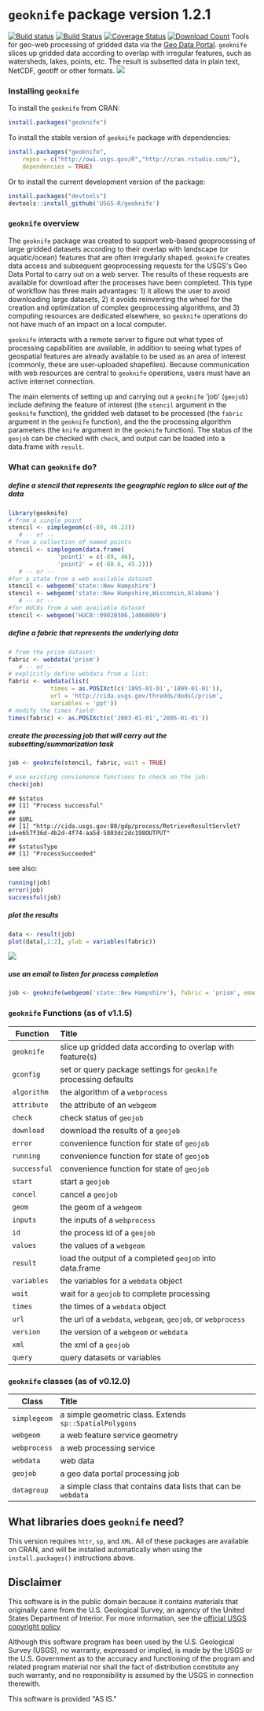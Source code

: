 `geoknife` package version 1.2.1
================================

[![Build status](https://ci.appveyor.com/api/projects/status/0iacmg82mp50426o/branch/master)](https://ci.appveyor.com/project/jread-usgs/geoknife/branch/master) [![Build Status](https://travis-ci.org/USGS-R/geoknife.svg)](https://travis-ci.org/USGS-R/geoknife) [![Coverage Status](https://coveralls.io/repos/USGS-R/geoknife/badge.svg)](https://coveralls.io/r/USGS-R/geoknife) [![Download Count](http://cranlogs.r-pkg.org/badges/geoknife)](https://cran.r-project.org/package=geoknife)
Tools for geo-web processing of gridded data via the [Geo Data Portal](http://cida.usgs.gov/gdp/ "Geo Data Portal"). `geoknife` slices up gridded data according to overlap with irregular features, such as watersheds, lakes, points, etc. The result is subsetted data in plain text, NetCDF, geotiff or other formats.
![](static/images/markdown/README_files/figure-markdown_github/geoknife.png)
### Installing `geoknife`

To install the `geoknife` from CRAN:

``` r
install.packages("geoknife")
```

To install the stable version of `geoknife` package with dependencies:

``` r
install.packages("geoknife", 
    repos = c("http://owi.usgs.gov/R","http://cran.rstudio.com/"),
    dependencies = TRUE)
```

Or to install the current development version of the package:

``` r
install.packages("devtools")
devtools::install_github('USGS-R/geoknife')
```

### `geoknife` overview

The `geoknife` package was created to support web-based geoprocessing of large gridded datasets according to their overlap with landscape (or aquatic/ocean) features that are often irregularly shaped. `geoknife` creates data access and subsequent geoprocessing requests for the USGS's Geo Data Portal to carry out on a web server. The results of these requests are available for download after the processes have been completed. This type of workflow has three main advantages: 1) it allows the user to avoid downloading large datasets, 2) it avoids reinventing the wheel for the creation and optimization of complex geoprocessing algorithms, and 3) computing resources are dedicated elsewhere, so `geoknife` operations do not have much of an impact on a local computer.

`geoknife` interacts with a remote server to figure out what types of processing capabilities are available, in addition to seeing what types of geospatial features are already available to be used as an area of interest (commonly, these are user-uploaded shapefiles). Because communication with web resources are central to `geoknife` operations, users must have an active internet connection.

The main elements of setting up and carrying out a `geoknife` 'job' (`geojob`) include defining the feature of interest (the `stencil` argument in the `geoknife` function), the gridded web dataset to be processed (the `fabric` argument in the `geoknife` function), and the the processing algorithm parameters (the `knife` argument in the `geoknife` function). The status of the `geojob` can be checked with `check`, and output can be loaded into a data.frame with `result`.

### What can `geoknife` do?

##### define a stencil that represents the geographic region to slice out of the data

``` r
library(geoknife)
# from a single point
stencil <- simplegeom(c(-89, 46.23))
   # -- or --
# from a collection of named points
stencil <- simplegeom(data.frame(
              'point1' = c(-89, 46), 
              'point2' = c(-88.6, 45.2)))
   # -- or --
#for a state from a web available dataset
stencil <- webgeom('state::New Hampshire')
stencil <- webgeom('state::New Hampshire,Wisconsin,Alabama')
   # -- or --
#for HUC8s from a web available dataset
stencil <- webgeom('HUC8::09020306,14060009')
```

##### define a fabric that represents the underlying data

``` r
# from the prism dataset:
fabric <- webdata('prism')
   # -- or --
# explicitly define webdata from a list:
fabric <- webdata(list(
            times = as.POSIXct(c('1895-01-01','1899-01-01')),
            url = 'http://cida.usgs.gov/thredds/dodsC/prism',
            variables = 'ppt'))
# modify the times field:
times(fabric) <- as.POSIXct(c('2003-01-01','2005-01-01'))
```

##### create the processing job that will carry out the subsetting/summarization task

``` r
job <- geoknife(stencil, fabric, wait = TRUE)

# use existing convienence functions to check on the job:
check(job)
```

    ## $status
    ## [1] "Process successful"
    ## 
    ## $URL
    ## [1] "http://cida.usgs.gov:80/gdp/process/RetrieveResultServlet?id=e657f36d-4b2d-4f74-aa5d-5803dc2dc198OUTPUT"
    ## 
    ## $statusType
    ## [1] "ProcessSucceeded"

see also:

``` r
running(job)
error(job)
successful(job)
```

##### plot the results

``` r
data <- result(job)
plot(data[,1:2], ylab = variables(fabric))
```

![](static/images/markdown/README_files/figure-markdown_github/unnamed-chunk-7-1.png)<!-- -->

##### use an email to listen for process completion

``` r
job <- geoknife(webgeom('state::New Hampshire'), fabric = 'prism', email = 'fake.email@gmail.com')
```

### `geoknife` Functions (as of v1.1.5)

| Function     | Title                                                            |
|--------------|:-----------------------------------------------------------------|
| `geoknife`   | slice up gridded data according to overlap with feature(s)       |
| `gconfig`    | set or query package settings for `geoknife` processing defaults |
| `algorithm`  | the algorithm of a `webprocess`                                  |
| `attribute`  | the attribute of an `webgeom`                                    |
| `check`      | check status of `geojob`                                         |
| `download`   | download the results of a `geojob`                               |
| `error`      | convenience function for state of `geojob`                       |
| `running`    | convenience function for state of `geojob`                       |
| `successful` | convenience function for state of `geojob`                       |
| `start`      | start a `geojob`                                                 |
| `cancel`     | cancel a `geojob`                                                |
| `geom`       | the geom of a `webgeom`                                          |
| `inputs`     | the inputs of a `webprocess`                                     |
| `id`         | the process id of a `geojob`                                     |
| `values`     | the values of a `webgeom`                                        |
| `result`     | load the output of a completed `geojob` into data.frame          |
| `variables`  | the variables for a `webdata` object                             |
| `wait`       | wait for a `geojob` to complete processing                       |
| `times`      | the times of a `webdata` object                                  |
| `url`        | the url of a `webdata`, `webgeom`, `geojob`, or `webprocess`     |
| `version`    | the version of a `webgeom` or `webdata`                          |
| `xml`        | the xml of a `geojob`                                            |
| `query`      | query datasets or variables                                      |

### `geoknife` classes (as of v0.12.0)

| Class        | Title                                                         |
|--------------|:--------------------------------------------------------------|
| `simplegeom` | a simple geometric class. Extends `sp::SpatialPolygons`       |
| `webgeom`    | a web feature service geometry                                |
| `webprocess` | a web processing service                                      |
| `webdata`    | web data                                                      |
| `geojob`     | a geo data portal processing job                              |
| `datagroup`  | a simple class that contains data lists that can be `webdata` |

What libraries does `geoknife` need?
------------------------------------

This version requires `httr`, `sp`, and `XML`. All of these packages are available on CRAN, and will be installed automatically when using the `install.packages()` instructions above.

Disclaimer
----------

This software is in the public domain because it contains materials that originally came from the U.S. Geological Survey, an agency of the United States Department of Interior. For more information, see the [official USGS copyright policy](http://www.usgs.gov/visual-id/credit_usgs.html#copyright/ "official USGS copyright policy")

Although this software program has been used by the U.S. Geological Survey (USGS), no warranty, expressed or implied, is made by the USGS or the U.S. Government as to the accuracy and functioning of the program and related program material nor shall the fact of distribution constitute any such warranty, and no responsibility is assumed by the USGS in connection therewith.

This software is provided "AS IS."
